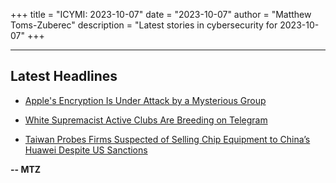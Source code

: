 +++
title = "ICYMI: 2023-10-07"
date = "2023-10-07"
author = "Matthew Toms-Zuberec"
description = "Latest stories in cybersecurity for 2023-10-07"
+++

---------------------------------------------------------------------------
## Latest Headlines
- [Apple's Encryption Is Under Attack by a Mysterious Group](https://www.wired.com/story/apple-heat-initiative-dark-money/)

- [White Supremacist Active Clubs Are Breeding on Telegram](https://www.wired.com/story/active-clubs-telegram/)

- [Taiwan Probes Firms Suspected of Selling Chip Equipment to China’s Huawei Despite US Sanctions](https://www.securityweek.com/taiwan-probes-firms-suspected-of-selling-chip-equipment-to-chinas-huawei-despite-us-sanctions/)

**-- MTZ**